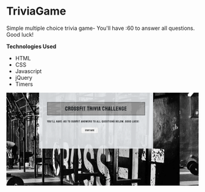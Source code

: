 # TriviaGame
Simple multiple choice trivia game- You'll have :60 to answer all questions. Good luck!


**Technologies Used**
- HTML
- CSS
- Javascript
- jQuery
- Timers

![app screenshot](assets/images/screenshot.png)


